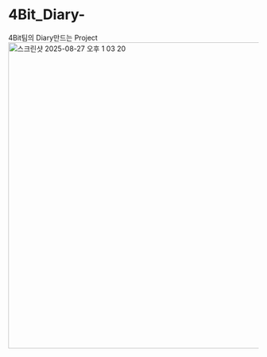 # 4Bit_Diary-
4Bit팀의 Diary만드는 Project
<img width="1995" height="616" alt="스크린샷 2025-08-27 오후 1 03 20" src="https://github.com/user-attachments/assets/4e8757a9-f944-4ecc-963a-2d0417c753ef" />
